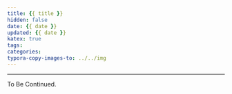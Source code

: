```yaml
---
title: {{ title }}
hidden: false
date: {{ date }}
updated: {{ date }}
katex: true
tags: 
categories: 
typora-copy-images-to: ../../img
---
```




<!-- more -->

---

To Be Continued.

<!-- Q.E.D. -->
